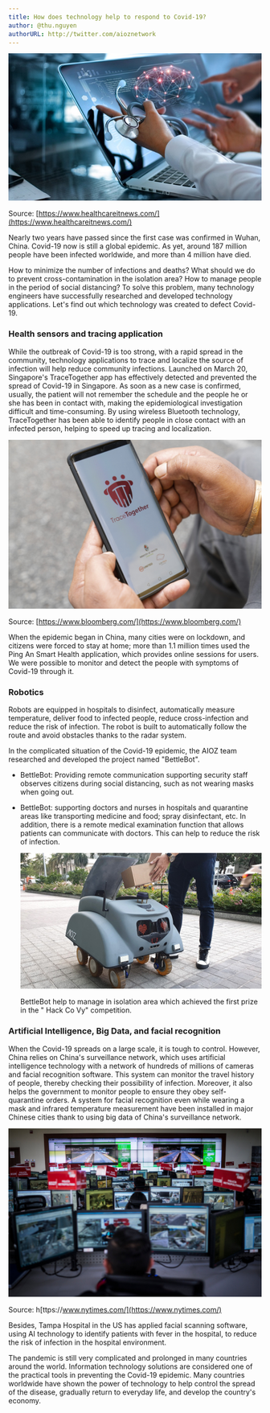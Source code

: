 ```yaml
---
title: How does technology help to respond to Covid-19?
author: @thu.nguyen
authorURL: http://twitter.com/aioznetwork
---
```


![assets/2021-07-16-tech-respond-covid/doctor_using_computer_getty_images_1_0.jpeg](assets/2021-07-16-tech-respond-covid/doctor_using_computer_getty_images_1_0.jpeg)
<!--truncate-->

Source: [https://www.healthcareitnews.com/](https://www.healthcareitnews.com/)

Nearly two years have passed since the first case was confirmed in Wuhan, China. Covid-19 now is still a global epidemic. As yet, around 187 million people have been infected worldwide, and more than 4 million have died.

How to minimize the number of infections and deaths? What should we do to prevent cross-contamination in the isolation area? How to manage people in the period of social distancing? To solve this problem, many technology engineers have successfully researched and developed technology applications. Let's find out which technology was created to defect Covid-19.

### Health sensors and tracing application

While the outbreak of Covid-19 is too strong, with a rapid spread in the community, technology applications to trace and localize the source of infection will help reduce community infections. Launched on March 20, Singapore's TraceTogether app has effectively detected and prevented the spread of Covid-19 in Singapore. As soon as a new case is confirmed, usually, the patient will not remember the schedule and the people he or she has been in contact with, making the epidemiological investigation difficult and time-consuming. By using wireless Bluetooth technology, TraceTogether has been able to identify people in close contact with an infected person, helping to speed up tracing and localization.

![assets/2021-07-16-tech-respond-covid/-1x-1.jpeg](assets/2021-07-16-tech-respond-covid/-1x-1.jpeg)

Source: [https://www.bloomberg.com/](https://www.bloomberg.com/)

When the epidemic began in China, many cities were on lockdown, and citizens were forced to stay at home; more than 1.1 million times used the Ping An Smart Health application, which provides online sessions for users. We were possible to monitor and detect the people with symptoms of Covid-19 through it.

### Robotics

Robots are equipped in hospitals to disinfect, automatically measure temperature, deliver food to infected people, reduce cross-infection and reduce the risk of infection. The robot is built to automatically follow the route and avoid obstacles thanks to the radar system.

In the complicated situation of the Covid-19 epidemic, the AIOZ team researched and developed the project named "BettleBot".

- BettleBot: Providing remote communication supporting security staff observes citizens during social distancing, such as not wearing masks when going out.
- BettleBot: supporting doctors and nurses in hospitals and quarantine areas like transporting medicine and food; spray disinfectant, etc. In addition, there is a remote medical examination function that allows patients can communicate with doctors. This can help to reduce the risk of infection.

    ![assets/2021-07-16-tech-respond-covid/nhomrobot2_mlep.jpeg](assets/2021-07-16-tech-respond-covid/nhomrobot2_mlep.jpeg)

    BettleBot help to manage in isolation area which achieved the first prize in the " Hack Co Vy" competition.

### Artificial Intelligence, Big Data, and facial recognition

When the Covid-19 spreads on a large scale, it is tough to control. However, China relies on China's surveillance network, which uses artificial intelligence technology with a network of hundreds of millions of cameras and facial recognition software. This system can monitor the travel history of people, thereby checking their possibility of infection. Moreover, it also helps the government to monitor people to ensure they obey self-quarantine orders. A system for facial recognition even while wearing a mask and infrared temperature measurement have been installed in major Chinese cities thank to using big data of China's surveillance network.

![assets/2021-07-16-tech-respond-covid/ECUADOR_17-superJumbo.jpeg](assets/2021-07-16-tech-respond-covid/ECUADOR_17-superJumbo.jpeg)

Source: h[ttps://www.nytimes.com/](https://www.nytimes.com/)

Besides, Tampa Hospital in the US has applied facial scanning software, using AI technology to identify patients with fever in the hospital, to reduce the risk of infection in the hospital environment.

The pandemic is still very complicated and prolonged in many countries around the world. Information technology solutions are considered one of the practical tools in preventing the Covid-19 epidemic. Many countries worldwide have shown the power of technology to help control the spread of the disease, gradually return to everyday life, and develop the country's economy.
